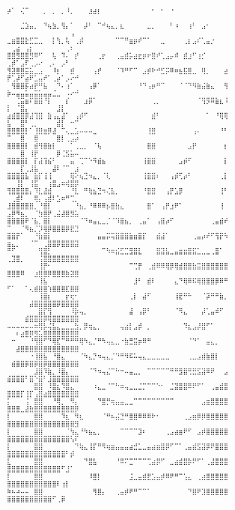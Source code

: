⡴⠁⠀⢌⠉⠀⠀⠀⡀⠀⡀⠀⡀⠸⡀⠀⠀⠀⣰⣴⡆⠀⠀⠀⠀⠀⠀⠀⠀⠀⠀⠀⠂⠀⠂⠀⠐⠀⠀⠀⠀⠀⠀⠀⠀⠀⠀⠀⠀⠀⠀⠀⠀⠀⠀⠀⠀⠀⠀⠀⠀⠀⠀⠀⠀
⠀⠀⠀⣈⣱⣤⡀⠀⠙⢦⣳⡀⢻⡄⠁⠀⠀⡼⠃⠀⠉⠚⢦⣄⡀⣆⠀⠀⠀⠀⠀⣀⡀⠀⠀⠀⠃⠰⠀⠀⢰⠃⠀⣠⠂⠀⠀⠀⠀⠀⠀⠀⠀⠀⠀⠀⠀⠀⠀⠀⠀⠀⠀⢠⠀
⣀⣶⣿⣿⣗⣋⣉⣀⠀⠀⡇⢳⡀⢧⠀⢀⡾⠀⠀⠀⠀⠀⠀⠀⠉⠉⠛⣶⡶⠞⠉⠁⠀⠀⣀⠀⠀⠀⠀⢀⡆⣠⠎⢁⣤⡐⠀⠀⠀⠀⢀⣴⠀⢠⡆⠀⠀⠀⠀⠀⠀⠀⢀⠆⠀
⣿⣿⣻⣿⣿⣻⠿⠋⠀⠀⢧⠀⠹⠄⠀⡞⠀⠀⠀⠀⢀⡖⠀⠀⢀⣤⣾⡥⣴⣖⡶⠖⣿⠞⢁⣠⡤⠾⠀⣾⣰⠋⢰⡊⠀⠀⠀⠀⠀⢀⡾⠁⣠⠏⢀⡠⠔⠀⢀⠄⠀⡠⠃⠀⠀
⢻⣽⣿⣿⣭⣥⣀⣠⠀⠀⠸⡆⠀⠀⣾⠀⠀⠀⠀⢠⡞⠀⠀⠀⠈⠹⠛⠋⠉⠀⣠⡾⠗⠚⣋⡭⠿⠶⣦⣯⣿⣀⠀⢿⡀⠀⠀⠀⣴⡟⢁⡼⠋⣴⠟⣁⣤⠞⠁⢀⡴⠁⡠⠔⠚
⠀⢻⣿⣿⡯⣴⡟⠛⣧⠀⠀⠙⠄⢰⠁⠀⠀⠀⢠⡿⠁⠀⠀⠀⠀⠀⠀⠀⠀⠘⠙⢠⡶⠛⠉⠀⠀⠀⠈⠈⠙⠻⣷⣬⣷⣄⠀⠀⢻⡷⠤⣤⣤⣥⣤⣭⣥⣤⣤⣈⣀⠀⠠⠔⠚
⠀⠀⢈⣭⣶⠏⣿⣿⠘⡇⠀⠀⠀⡎⠀⠀⠀⣰⡿⠁⠀⠀⠀⠀⠀⠀⠀⠀⠀⠀⠀⠀⢀⡀⠀⠀⠀⠀⠀⠀⠀⠀⠈⢻⡻⠿⣷⣆⠸⡇⠀⠈⣿⡄⠀⠀⠀⠀⠀⠀⣸⡇⠀⠀⠀
⣴⣾⣿⣿⡿⣼⢹⣿⠀⣷⢠⣄⣼⠁⠀⢠⡾⠋⠀⠀⠀⠀⠀⠀⠀⠀⠀⠀⠀⠀⠀⠀⣾⠃⠀⠀⠀⠀⠀⠀⠀⠀⠀⠀⠁⠀⠘⢿⢿⣧⠀⠀⣿⠃⢀⡀⠀⠀⠀⠀⣾⡇⠀⠒⠉
⣿⣿⣿⣿⡇⠁⢸⣿⣶⡿⣼⠀⠉⢄⣀⣡⠤⠤⠤⣀⠀⠀⠀⠀⠀⠀⠀⠀⠀⠀⠀⢸⣿⠀⠀⠀⠀⠀⠀⠀⠀⢠⠄⠀⠀⠀⠀⠘⠃⠉⠀⠀⣿⠀⠀⣿⠀⠀⠀⠀⣿⡇⢀⣠⡴
⣿⣿⣿⣿⡇⠀⣾⢻⣿⣷⡇⠀⠀⠀⠁⢀⣀⡀⠀⠈⢧⠀⠀⠀⠀⠀⠀⠀⠀⠀⠀⣿⣿⠀⠀⠀⠀⠀⠀⠀⣠⡟⠀⠀⠀⠀⠀⠀⡆⠀⠀⠀⣿⠀⢸⡟⠀⠀⠀⠀⡿⢈⣫⣥⠤
⣿⣿⣿⣿⡇⠀⡏⣼⢹⣮⠃⠀⠀⠀⣤⠀⢉⠉⠑⠻⣾⣦⠀⠀⠀⠀⠀⠀⠀⠀⢸⣿⣿⠀⠀⠀⠀⠀⣠⡾⠋⠀⠀⠀⠀⠀⠀⠀⡇⠀⠀⠀⡏⢀⣸⣧⠀⠀⠀⣼⠇⠈⠉⠀⣰
⣿⣿⣿⣿⣧⠀⣷⡏⢸⢸⠀⠀⠀⠀⢿⠕⢦⣙⠲⣄⡀⠈⢇⠀⠀⠀⠀⠀⠀⠀⢸⣿⣿⠆⠀⠀⢠⡾⢋⡴⠃⠀⠀⠀⠀⠀⠀⢀⡇⠀⠀⢸⡇⠀⢸⣯⠀⠀⢰⣿⣠⠶⢾⣿⡿
⢻⣿⣿⣿⣿⡄⠹⣇⣼⣾⠀⠀⠀⠀⠘⣇⠀⠛⢷⣦⣙⠲⢌⣧⡀⠀⠀⠀⠀⠀⠘⣿⣿⠀⠀⢠⡟⣡⡿⠀⠀⠀⠀⠀⠀⠀⠀⢸⠃⠀⢀⣾⠇⠀⠀⢿⡄⢠⣾⠇⣡⠶⠛⢉⡀
⣸⣿⣿⣿⣿⣿⡀⠘⣿⡇⠀⠀⠀⠀⠀⠘⣦⡀⠘⠿⠿⠿⡦⣿⣷⣄⠀⠀⠀⠀⠀⣿⠁⠀⢠⡟⣰⠟⠁⠀⠀⠀⠀⠀⠀⠀⠀⢸⠀⣠⡿⠻⣦⡀⠀⠈⣳⣿⡟⢀⣬⣼⣿⣻⣥
⣿⣿⣿⣿⠟⠈⣧⡀⣿⡇⠀⠀⠀⠀⠀⠀⠈⠙⠶⣤⣄⣀⡈⠈⠹⣿⣦⡀⠀⢀⣤⠁⠀⢠⣿⡴⠋⠀⠀⠀⠀⠀⠀⠀⠀⢀⣤⣾⠞⠉⠀⠀⠈⠻⣦⡈⡹⢿⡿⣿⣿⣿⡿⣟⣙
⣿⣿⡟⠁⠀⠀⠘⣷⣿⡇⠀⠀⠀⠀⠀⠀⠀⠀⠀⠀⣤⣤⡭⢭⣿⣿⣿⣷⣶⣿⡏⠀⠀⣾⣼⠁⠀⠀⠀⠀⠀⢀⣤⡴⠞⠋⢻⡟⠳⣶⣄⡀⠀⠀⠈⠉⠀⢀⣿⣿⡿⣿⣿⣿⣽
⠛⠋⠀⠀⠀⠀⠀⢻⣿⡃⠀⠀⠀⠀⠀⠀⠀⠀⠀⠀⠀⠉⠳⠶⣮⣋⣉⣻⣿⣇⠀⠀⠀⣿⣽⣧⣀⣤⣶⣶⣿⣯⣁⣀⣀⢀⣿⠁⠀⢀⣹⣿⡀⠀⠀⠀⢨⣿⣿⣿⣿⣿⣿⣿⣿
⠀⠀⠀⠀⠀⠀⠀⢸⡟⠂⠀⠀⠀⠀⠀⠀⠀⠀⠀⠀⠀⠀⠀⠀⠀⠀⠀⠉⢉⡟⠀⢀⣾⠿⠿⢿⡿⢿⣾⣿⣿⣷⣭⣿⣿⣿⣿⣿⣿⣿⣿⣿⠿⠀⠀⣰⣿⣿⡿⣿⣿⣿⣷⣽⣿
⠀⠀⠀⠀⠀⠀⠀⢸⣧⠀⠀⠀⠀⠀⠀⠀⠀⠀⠀⠀⠀⠀⠀⠀⠀⠀⠀⠀⣸⠃⠀⣾⠇⠀⠀⠀⠀⣄⠙⢿⠿⠯⢿⣿⣿⣿⡿⠿⠛⠋⠁⠀⠀⠁⢄⣾⣿⣿⢱⣿⣿⣿⣏⣿⣿
⠀⠀⠀⠀⠀⠀⠀⢸⣿⡆⠀⠀⠀⡖⢖⠂⠀⠀⠀⠀⠀⠀⠀⠀⠀⠀⠀⢀⡇⠀⣼⠋⠀⠀⠀⠀⠀⢸⣟⠛⠓⠀⠀⠈⡽⠛⠛⣷⡀⠀⠀⠀⠀⠀⣼⣿⣿⣿⣿⣿⡿⣿⣿⣿⣿
⠀⠀⠀⠀⠀⠀⠀⣿⡏⢻⠀⠀⠀⠀⠸⡷⢤⡀⠀⠀⠀⠀⠀⠀⠀⠀⠀⣼⠀⢠⡿⠃⠀⠀⠀⠀⠀⠈⠻⣄⠀⠀⠀⡼⢁⣤⠾⠋⠀⠀⠀⠀⠀⣾⣿⣿⣿⡿⢿⣿⣿⣿⣿⣿⣿
⠤⠤⠤⠤⠤⠤⠶⢿⡧⢬⣧⣄⣀⣀⣀⣳⡀⡿⢶⣄⡀⠀⠀⠀⠀⢤⣴⡇⣠⡾⠀⡀⠀⠀⠀⠀⠀⠀⠀⠹⣆⣠⡼⣿⠋⠁⠀⠀⠀⠀⠀⠆⣴⣿⡿⣻⣥⣿⣿⣿⣿⣿⣿⣿⣿
⠀⠒⠀⠀⠀⠘⢻⣿⠋⠙⢿⣏⠉⠛⠛⠛⢿⠳⣄⡈⠛⠳⢤⣄⣀⠐⣷⣛⣭⡶⠿⠛⠀⠀⠀⠀⠀⠀⠀⠀⠈⠙⠁⠀⣤⣄⡀⠀⠀⠀⠀⣼⣿⣿⣿⣿⣿⣿⣿⣿⣿⣿⣿⣿⣿
⠀⠀⠀⠀⠀⠐⢸⣿⣧⠀⠘⣿⣄⠀⠀⠀⠈⠳⣄⡙⠲⢤⣄⡈⠙⠛⠻⠯⠥⢤⣄⣀⣀⣀⣀⣀⠀⠀⠀⠀⢀⣀⣠⣾⣷⣿⡇⠀⠀⠀⣾⣿⣿⡿⣿⡿⣿⡿⣿⣿⣿⣿⣿⣿⣿
⠀⠀⠀⠀⠀⠀⣸⣿⠹⣷⡀⠸⣿⡄⠀⠀⠀⠀⠈⠙⠲⢤⣌⠉⠓⠒⠤⣤⣀⡀⠀⠉⠉⠉⠉⠉⠛⠛⣻⣿⢛⣛⣫⣽⠿⠟⠀⠀⣠⣾⣿⣿⣿⠃⣿⠑⣿⠃⣸⣿⣿⣿⣿⣿⣿
⠀⠀⠀⠀⠀⠀⣿⣿⠀⠸⣿⣆⠹⣿⣄⠀⠀⠀⠀⠰⣄⣀⠈⠉⠓⠶⢤⣀⣀⣈⡉⠉⠉⠑⠂⠀⣈⣽⣿⣿⠿⠟⠋⠁⠀⢀⣤⣾⣿⣿⣿⣿⡏⢸⡏⢠⣿⣴⣿⣿⣿⣿⣿⣿⣿
⡅⠀⠀⠀⢨⠀⣿⣿⠀⠀⠘⢿⡀⠀⠻⡄⠀⠀⠀⠀⠙⣿⡛⢶⣤⣤⣀⣀⠉⠉⠉⠉⠉⠉⠉⠉⠉⠀⠀⠀⠀⠀⠀⣠⣶⣿⣿⣿⣿⣿⣿⣿⣀⣼⣷⣿⣿⣿⣿⣿⣿⣿⣿⣿⡿
⡇⠀⠀⠀⠀⠀⣿⣿⠀⠀⠀⠀⠹⣆⠀⠻⣆⠀⠀⠀⠀⠈⠛⠦⣬⣙⠛⣿⣿⠿⠿⠿⠗⠂⠀⠀⠀⠀⠀⢀⣠⣶⡿⡿⣿⣿⣿⣿⣿⣿⣿⣿⣿⣿⣿⣿⣿⣿⣿⣿⣿⣿⣿⣿⣻
⡇⠀⠀⠀⠀⠀⣿⣿⠀⠀⠀⠀⠀⠈⢳⣄⠘⠳⣦⣄⡀⠀⠀⠀⠀⠉⠉⠉⠉⣹⠆⠀⠀⠀⠀⢀⣠⣴⣶⠟⠋⠀⣠⡾⣿⣿⣿⣿⣿⣿⣿⣿⣿⣿⣿⣿⣿⣿⣿⣿⣿⣿⣿⢣⠏
⡇⠀⠀⠀⠀⠀⣿⣿⠀⠀⠀⠀⠀⠀⠀⠙⢷⣄⢸⡏⠛⠻⢶⣶⣤⣤⣤⣴⣚⣁⣀⣤⣴⣶⣿⡿⠋⠉⠁⢀⣤⣾⣫⣽⡿⠟⣿⣿⣿⣿⣿⣿⣿⣿⣿⣿⣿⣿⣿⣿⣿⣿⠃⡾⠀
⣇⠀⠀⠀⠀⠀⣿⣿⠀⠀⠀⠀⠀⠀⠀⠀⠀⠙⣿⣧⠀⠀⠀⠀⠘⠿⠍⣉⠉⠉⠉⢉⣴⡿⠋⠀⣀⣴⣾⣿⡷⠟⠋⠁⢀⣼⣿⣿⣿⣿⣿⣿⣿⣿⣿⣿⣿⣿⣿⣿⣿⠋⣸⠁⠀
⡇⠀⠀⠀⠀⠀⣿⣿⠀⠀⠀⠀⠀⠀⠀⠀⠀⠀⠸⣿⡇⠀⠀⠀⠀⠀⠀⣨⣀⣤⣾⣟⣡⣤⡾⠿⠟⠛⠉⢡⣄⠀⢀⣴⣿⣿⣿⣿⣿⣿⣿⣿⣿⣿⣿⣿⣿⣿⣿⣿⠇⢰⡇⠀⠀
⠷⠦⠴⠤⠤⠀⣿⣿⠀⠀⠀⠀⠀⠀⠀⠀⠀⠀⠀⢻⣿⡄⠀⠀⢀⣤⡾⠟⠛⠉⠉⠁⠀⠀⠀⠀⠀⠀⠀⠀⠙⣿⠟⣹⣿⣿⣿⣿⣿⣿⣿⣿⣿⣿⣿⣿⣿⣿⣿⠋⢀⡿⠀⠀⠀
